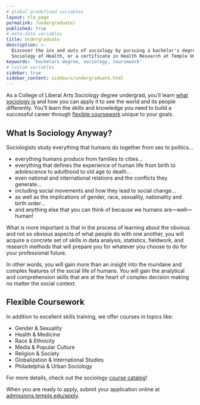 ```yaml
---
# global predefined variables
layout: tla_page
permalink: /undergraduate/
published: true
# meta-data variables
title: Undergraduate
description: >-
  Discover the ins and outs of sociology by pursuing a bachelor's degree or minor in either Sociology or 
  Sociology of Health, or a certificate in Health Research at Temple University’s College of Liberal Arts. 
keywords: 'bachelors degree, sociology, coursework'
# custom variables
sidebar: true
sidebar_content: sidebars/undergraduate.html
---
```

As a College of Liberal Arts Sociology degree undergrad, you’ll learn [what sociology is](#what-is-sociology-anyway) and how you can apply it to see the world and its people differently. You’ll learn the skills and knowledge you need to build a successful career through [flexible coursework](#flexible-coursework) unique to your goals.

## What Is Sociology Anyway?

Sociologists study everything that humans do together from sex to politics…
- everything humans produce from families to cities…
- everything that defines the experience of human life from birth to adolescence to adulthood to old age to death…
- even national and international relations and the conflicts they generate…
- including social movements and how they lead to social change…
- as well as the implications of gender, race, sexuality, nationality and birth order…
- and anything else that you can think of because we humans are—well—human!

What is more important is that in the process of learning about the obvious and not so obvious aspects of what people do with one another, you will acquire a concrete set of skills in data analysis, statistics, fieldwork, and research methods that will prepare you for whatever you choose to do for your professional future.

In other words, you will gain more than an insight into the mundane and complex features of the social life of humans. You will gain the analytical and comprehension skills that are at the heart of complex decision making no matter the social context.

## Flexible Coursework

In addition to excellent skills training, we offer courses in topics like:
- Gender & Sexuality
- Health & Medicine
- Race & Ethnicity
- Media & Popular Culture
- Religion & Society
- Globalization & International Studies
- Philadelphia & Urban Sociology

For more details, check out the sociology [course catalog](http://bulletin.temple.edu/courses/soc/)!

When you are ready to apply, submit your application online at [admissions.temple.edu/apply](http://admissions.temple.edu/apply).
